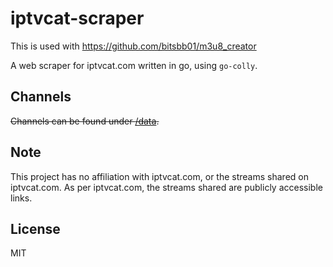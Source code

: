 # iptvcat-scraper
This is used with https://github.com/bitsbb01/m3u8_creator

A web scraper for iptvcat.com written in go, using `go-colly`.

## Channels

~~Channels can be found under [/data](/data).~~

## Note

This project has no affiliation with iptvcat.com, or the streams shared on iptvcat.com. As per iptvcat.com, the streams shared are publicly accessible links.

## License

MIT
